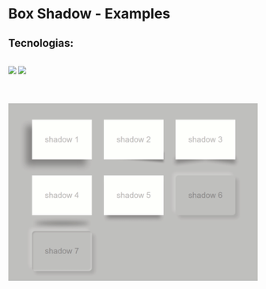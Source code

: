 # Box Shadow - Examples

## Tecnologias:
<br>
<img src="https://img.shields.io/static/v1?label=HTML&message=5&color=E34F26&style=plastic&logo=html5"/>


<img src="https://img.shields.io/static/v1?label=CSS&message=3&color=1572B6&style=plastic&logo=css3"/>

<br>
<br>
<h1 align="center">
  <img alt="Box Shadow - Examples" title="#Box Shadow - Examples" src="./assets/project-38.gif" />
</h1>